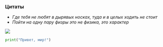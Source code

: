 ### Цитаты
- *Где тебя не любят в дырявых носках, туда и в целых ходить не стоит*
- *Пойти на одну пару физры это не физика, это характер*

![](https://img10.joyreactor.cc/pics/post/anon-Wh-Other-Warhammer-40000-Wh-%D0%9F%D0%B5%D1%81%D0%BE%D1%87%D0%BD%D0%B8%D1%86%D0%B0-4465194.jpeg)

```python
print("Привет, мир!")
```
